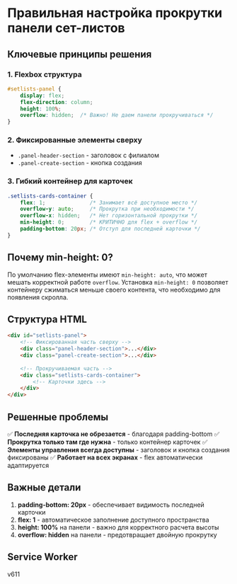 # Правильная настройка прокрутки панели сет-листов

## Ключевые принципы решения

### 1. Flexbox структура
```css
#setlists-panel {
    display: flex;
    flex-direction: column;
    height: 100%;
    overflow: hidden;  /* Важно! Не даем панели прокручиваться */
}
```

### 2. Фиксированные элементы сверху
- `.panel-header-section` - заголовок с филиалом
- `.panel-create-section` - кнопка создания

### 3. Гибкий контейнер для карточек
```css
.setlists-cards-container {
    flex: 1;              /* Занимает всё доступное место */
    overflow-y: auto;     /* Прокрутка при необходимости */
    overflow-x: hidden;   /* Нет горизонтальной прокрутки */
    min-height: 0;        /* КРИТИЧНО для flex + overflow */
    padding-bottom: 20px; /* Отступ для последней карточки */
}
```

## Почему min-height: 0?

По умолчанию flex-элементы имеют `min-height: auto`, что может мешать корректной работе `overflow`. Установка `min-height: 0` позволяет контейнеру сжиматься меньше своего контента, что необходимо для появления скролла.

## Структура HTML

```html
<div id="setlists-panel">
    <!-- Фиксированная часть сверху -->
    <div class="panel-header-section">...</div>
    <div class="panel-create-section">...</div>
    
    <!-- Прокручиваемая часть -->
    <div class="setlists-cards-container">
        <!-- Карточки здесь -->
    </div>
</div>
```

## Решенные проблемы

✅ **Последняя карточка не обрезается** - благодаря padding-bottom
✅ **Прокрутка только там где нужна** - только контейнер карточек
✅ **Элементы управления всегда доступны** - заголовок и кнопка создания фиксированы
✅ **Работает на всех экранах** - flex автоматически адаптируется

## Важные детали

1. **padding-bottom: 20px** - обеспечивает видимость последней карточки
2. **flex: 1** - автоматическое заполнение доступного пространства
3. **height: 100%** на панели - важно для корректного расчета высоты
4. **overflow: hidden** на панели - предотвращает двойную прокрутку

## Service Worker
v611